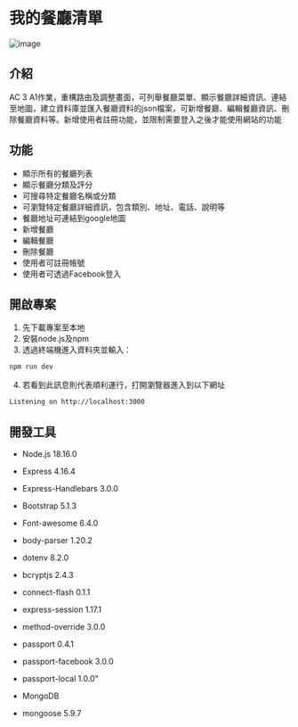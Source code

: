 # 我的餐廳清單

![image](https://github.com/weitb0315/AC-3-A1-restaurant_list/blob/main/public/images/AC%203%20A1-3.PNG)

## 介紹
AC 3 A1作業，重構路由及調整畫面，可列舉餐廳菜單、顯示餐廳詳細資訊、連結至地圖，建立資料庫並匯入餐廳資料的json檔案，可新增餐廳、編輯餐廳資訊、刪除餐廳資料等。新增使用者註冊功能，並限制需要登入之後才能使用網站的功能

## 功能 
- 顯示所有的餐廳列表
- 顯示餐廳分類及評分
- 可搜尋特定餐廳名稱或分類
- 可瀏覽特定餐廳詳細資訊，包含類別、地址、電話、說明等
- 餐廳地址可連結到google地圖
- 新增餐廳
- 編輯餐廳
- 刪除餐廳
- 使用者可註冊帳號
- 使用者可透過Facebook登入

## 開啟專案

1. 先下載專案至本地
2. 安裝node.js及npm
3. 透過終端機進入資料夾並輸入：

  ```bash
  npm run dev
  ```

4. 若看到此訊息則代表順利運行，打開瀏覽器進入到以下網址
  
  ```bash
  Listening on http://localhost:3000
  ```

## 開發工具

- Node.js 18.16.0
- Express 4.16.4
- Express-Handlebars 3.0.0
- Bootstrap 5.1.3
- Font-awesome 6.4.0
- body-parser 1.20.2
- dotenv 8.2.0
- bcryptjs 2.4.3
- connect-flash 0.1.1
- express-session 1.17.1
- method-override 3.0.0
- passport 0.4.1
- passport-facebook 3.0.0
- passport-local 1.0.0"

- MongoDB
- mongoose 5.9.7